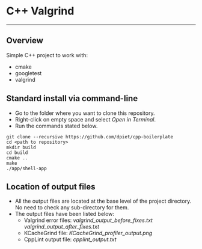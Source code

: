 # C++ Valgrind
---

## Overview

Simple C++ project to work with:
- cmake
- googletest
- valgrind

## Standard install via command-line

- Go to the folder where you want to clone this repository.
- Right-click on empty space and select *Open in Terminal*.
- Run the commands stated below.
```shell script
git clone --recursive https://github.com/dpiet/cpp-boilerplate
cd <path to repository>
mkdir build
cd build
cmake ..
make
./app/shell-app
```
## Location of output files

- All the output files are located at the base level of the project directory. No need to check any sub-directory for them.
- The output files have been listed below:
    - Valgrind error files: *valgrind_output_before_fixes.txt   valgrind_output_after_fixes.txt*
    - KCacheGrind file: *KCacheGrind_profiler_output.png*
    - CppLint output file: *cpplint_output.txt*